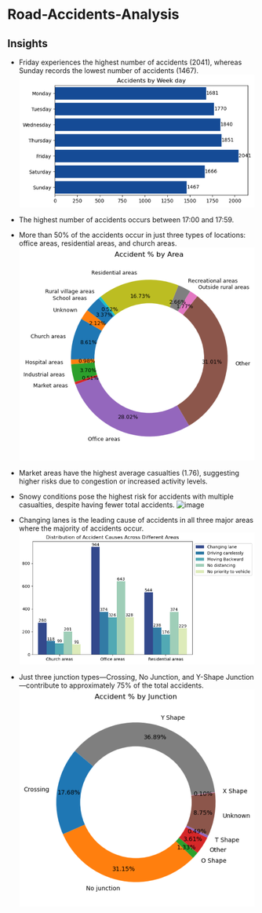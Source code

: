 # Road-Accidents-Analysis




## Insights
- Friday experiences the highest number of accidents (2041), whereas Sunday records the lowest number of accidents (1467).
![Description of the image](acc_weekday.png)
- The highest number of accidents occurs between 17:00 and 17:59.
- More than 50% of the accidents occur in just three types of locations: office areas, residential areas, and church areas.
![Description of the image](acc_areas.png)
- Market areas have the highest average casualties (1.76), suggesting higher risks due to congestion or increased activity levels.

- Snowy conditions pose the highest risk for accidents with multiple casualties, despite having fewer total accidents. 
![image](https://github.com/user-attachments/assets/f837008e-2fb6-44eb-89ae-115ebdadb4ce)

- Changing lanes is the leading cause of accidents in all three major areas where the majority of accidents occur.
![Description of the image](dis_areas.png)


- Just three junction types—Crossing, No Junction, and Y-Shape Junction—contribute to approximately 75% of the total accidents.
![Description of the image](acc_junction.png)
